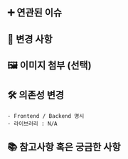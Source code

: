 <!-- MR 제목은 다음을 참고해서 작성해주세요.
[#issue] type: Short (50 chars or less) summary of changes
ex. [S12P11A108-1] feat: Summarize changes in around 50 characters or less 
-->

## ➕ 연관된 이슈
<!-- GitLab Issues나 Jira 등 관련된 이슈를 작성해주세요.-->
<!-- GitLab Issues: Fixes #issue -->
<!-- Jira: S12P11A108-number -->

## 🔎 변경 사항
<!-- 변경 사항에 대해 설명해주세요. -->

## 🖼️ 이미지 첨부 (선택)
<!--<img src="파일 주소" width="30%" height="30%"/> -->

## 🛠️ 의존성 변경
<!-- 새로 추가한 의존성이 있다면 작성해주세요. -->
<!-- 만약 없다면, N/A라고 작성해주세요. -->

```
- Frontend / Backend 명시
- 라이브러리 : N/A
```

## 📚 참고사항 혹은 궁금한 사항
<!-- 리뷰어가 참고해야 할 사항이 있거나 궁금한 사항이 있는 경우 작성해주세요.
(ex. react-query 라이브러리를 추가했습니다. pull 받으신 후에 npm i / yarn 입력해주세요.)
(ex. query를 어떻게 사용해야 하는지 모르겠습니다. 방법 좀 공유해주세요.) 
(ex. table join SQL문을 어떻게 작성해야하는지 모르겠습니다. 참고한 링크 공유합니다. -->
